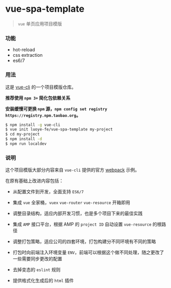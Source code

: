 # vue-spa-template

> `vue` 单页应用项目模版

### 功能

* hot-reload
* css extraction
* es6/7

### 用法

这是 [vue-cli](https://github.com/vuejs/vue-cli) 的一个项目模版仓库。   

**推荐使用 `npm 3+` 简化包依赖关系**  

**安装缓慢可更换 `npm` 源，`npm config set registry https://registry.npm.taobao.org`。**

``` bash
$ npm install -g vue-cli
$ vue init luoye-fe/vue-spa-template my-project
$ cd my-project
$ npm install -d
$ npm run localdev
```

### 说明

这个项目模版大部分内容来自 `vue-cli` 提供的官方 [webpack](https://github.com/vuejs-templates/webpack) 示例。  

在原有基础上改进内容包括：  

* 从配置文件到开发，全面支持 `ES6/7`

* 集成 `vue` 全家桶，`vuex` `vue-router` `vue-resource` 开箱即用

* 调整目录结构，适应内部开发习惯，也是多个项目下来的最佳实践

* 集成 `AMP` 接口平台，根据 AMP 的 `project ID` 自动设置 `vue-resource` 的根路径

* 调整打包策略，适应公司的四套环境，打包构建分不同环境有不同的策略

* 打包时向前端注入环境变量 `ENV`，前端可以根据这个做不同处理，随之更改了一些需要同步更改的配置

* 去掉变态的 `eslint` 规则

* 提供格式化生成后的 `html` 插件

